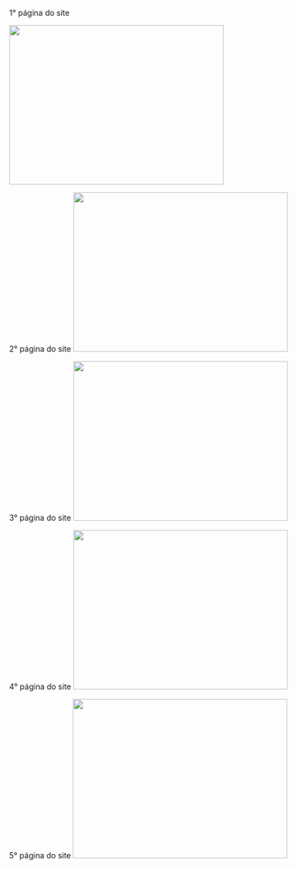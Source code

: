 1° página do site

<img src="https://ibb.co/5YJLSDm " height="288" width="388">

2° página do site
<img src="https://ibb.co/5BRhBDK" height="288" width="388">

3° página do site
<img src="https://ibb.co/gdT36Cx" height="288" width="388">

4° página do site
<img src="https://ibb.co/sHPnhpR" height="288" width="388">

5° página do site
<img src="https://ibb.co/J2rnNDF" height="288" width="388">
